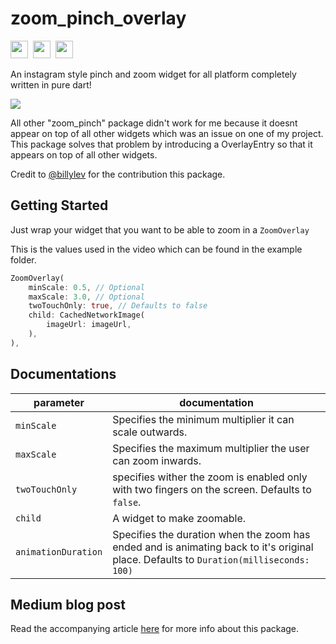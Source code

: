 # zoom_pinch_overlay
<img src="https://forthebadge.com/images/badges/built-with-love.svg" height="28px" />&nbsp;&nbsp;<img src="https://img.shields.io/badge/license-MIT-green?style=for-the-badge" height="28px" />&nbsp;&nbsp;<a href="https://pub.dev/packages/zoom_pinch_overlay"><img src="https://img.shields.io/pub/v/zoom_pinch_overlay.svg?style=for-the-badge" height="28px" /></a>

An instagram style pinch and zoom widget for all platform completely written in pure dart!

![](https://media.giphy.com/media/JgOvnL7vmYiXkuNFnh/giphy.gif)

All other "zoom_pinch" package didn't work for me because it doesnt appear on top of all other widgets which 
was an issue on one of my project. This package solves that problem by introducing a OverlayEntry so that it appears on top
of all other widgets.

Credit to [@billylev](https://github.com/billylev) for the contribution this package.

## Getting Started

Just wrap your widget that you want to be able to zoom in a `ZoomOverlay`

This is the values used in the video which can be found in the example folder.

``` dart
ZoomOverlay(
    minScale: 0.5, // Optional
    maxScale: 3.0, // Optional
    twoTouchOnly: true, // Defaults to false
    child: CachedNetworkImage(
        imageUrl: imageUrl,
    ),
),
```
## Documentations

|parameter  |documentation  |
|---------|---------|
|`minScale`|Specifies the minimum multiplier it can scale outwards.|
|`maxScale`|Specifies the maximum multiplier the user can zoom inwards.|
|`twoTouchOnly`|specifies wither the zoom is enabled only with two fingers on the screen. Defaults to `false`.|
|`child`| A widget to make zoomable.|
|`animationDuration`| Specifies the duration when the zoom has ended and is animating back to it's original place. Defaults to `Duration(milliseconds: 100)`|


## Medium blog post

Read the accompanying article [here](https://billyleverington.medium.com/building-instagrams-pinch-zoom-and-drag-a-photo-in-flutter-110f29a79bb7) for more info about this package.

